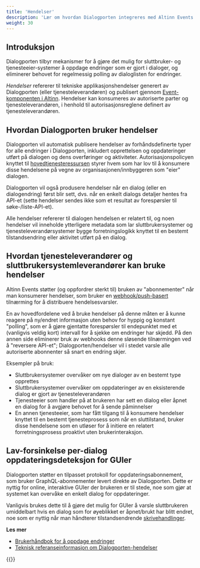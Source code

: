 ```yaml
---
title: 'Hendelser'
description: 'Lær om hvordan Dialogporten integreres med Altinn Events'
weight: 30
---
```


## Introduksjon

Dialogporten tilbyr mekanismer for å gjøre det mulig for sluttbruker- og tjenesteeier-systemer å oppdage endringer som er gjort i dialoger, og eliminerer behovet for regelmessig polling av dialoglisten for endringer.

_Hendelser_ refererer til tekniske applikasjonshendelser generert av Dialogporten (eller tjenesteleverandøren) og publisert gjennom [Event-komponenten i Altinn]("../../../events). Hendelser kan konsumeres av autoriserte parter og tjenesteleverandøren, i henhold til autorisasjonsreglene definert av tjenesteleverandøren.

## Hvordan Dialogporten bruker hendelser

Dialogporten vil automatisk publisere hendelser av forhåndsdefinerte typer for alle endringer i Dialogporten, inkludert opprettelsen og oppdateringer utført på dialogen og dens overføringer og aktiviteter. Autorisasjonspolicyen knyttet til [hovedtjenesteressursen](/nb/dialogporten/getting-started/events/../authorization/service-resource/) styrer hvem som har lov til å konsumere disse hendelsene på vegne av organisasjonen/innbyggeren som "eier" dialogen.

Dialogporten vil også produsere hendelser når en dialog (eller en dialogendring) først blir sett, dvs. når en enkelt dialogs detaljer hentes fra API-et (sette hendelser sendes ikke som et resultat av forespørsler til søke-/liste-API-et).

Alle hendelser refererer til dialogen hendelsen er relatert til, og noen hendelser vil inneholde ytterligere metadata som lar sluttbrukersystemer og tjenesteleverandørsystemer bygge forretningslogikk knyttet til en bestemt tilstandsendring eller aktivitet utført på en dialog.

## Hvordan tjenesteleverandører og sluttbrukersystemleverandører kan bruke hendelser

Altinn Events støtter (og oppfordrer sterkt til) bruken av "abonnementer" når man konsumerer hendelser, som bruker en [webhook/push-basert](https://www.svix.com/resources/faq/webhooks-vs-api-polling/) tilnærming for å distribuere hendelsesvarsler.

En av hovedfordelene ved å bruke hendelser på denne måten er å kunne reagere på ny/endret informasjon uten behov for hyppig og konstant "polling", som er å gjøre gjentatte forespørsler til endepunktet med et (vanligvis veldig kort) intervall for å sjekke om endringer har skjedd. På den annen side eliminerer bruk av webhooks denne sløsende tilnærmingen ved å "reversere API-et"; Dialogporten/hendelser vil i stedet varsle alle autoriserte abonnenter så snart en endring skjer.

Eksempler på bruk:
* Sluttbrukersystemer overvåker om nye dialoger av en bestemt type opprettes
* Sluttbrukersystemer overvåker om oppdateringer av en eksisterende dialog er gjort av tjenesteleverandøren
* Tjenesteeier som handler på at brukeren har sett en dialog eller åpnet en dialog for å avgjøre behovet for å sende påminnelser
* En annen tjenesteeier, som har fått tilgang til å konsumere hendelser knyttet til en bestemt tjenesteprosess som når en sluttilstand, bruker disse hendelsene som en utløser for å initiere en relatert forretningsprosess proaktivt uten brukerinteraksjon.

## Lav-forsinkelse per-dialog oppdateringsdeteksjon for GUIer

Dialogporten støtter en tilpasset protokoll for oppdateringsabonnement, som bruker GraphQL-abonnementer levert direkte av Dialogporten. Dette er nyttig for online, interaktive GUIer der brukeren er til stede, noe som gjør at systemet kan overvåke en enkelt dialog for oppdateringer.

Vanligvis brukes dette til å gjøre det mulig for GUIer å varsle sluttbrukeren umiddelbart hvis en dialog som for øyeblikket er åpnet/brukt har blitt endret, noe som er nyttig når man håndterer tilstandsendrende [skrivehandlinger](/nb/dialogporten/getting-started/events/../write-actions/).

**Les mer**
* [Brukerhåndbok for å oppdage endringer](/nb/dialogporten/getting-started/events/../../user-guides/detecting-changes/)
* [Teknisk referanseinformasjon om Dialogporten-hendelser](/nb/dialogporten/getting-started/events/../../reference/events/)

{{<children />}}